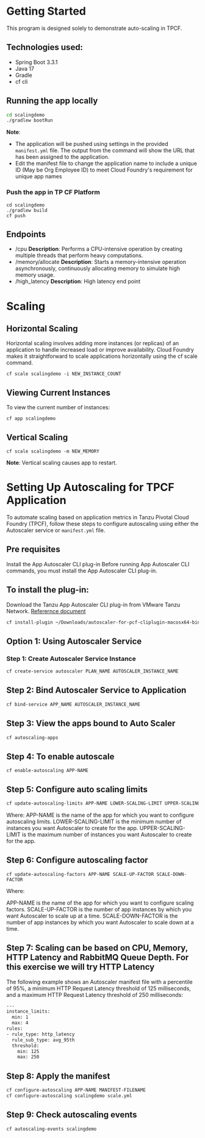# Getting Started

This program is designed solely to demonstrate auto-scaling in TPCF.

## Technologies used:
* Spring Boot 3.3.1
* Java 17
* Gradle
* cf cli

## Running the app locally
```bash
cd scalingdemo
./gradlew bootRun
```


**Note**:

- The application will be pushed using settings in the provided `manifest.yml` file. The output from the command will show the URL that has been assigned to the application.
- Edit the manifest file to change the application name to include a unique ID (May be Org Employee ID) to meet Cloud Foundry's requirement for unique app names

### Push the app in TP CF Platform
```
cd scalingdemo
./gradlew build
cf push
```

## Endpoints
- /cpu **Description**: Performs a CPU-intensive operation by creating multiple threads that perform heavy computations.
- /memory/allocate  **Description**: Starts a memory-intensive operation asynchronously, continuously allocating memory to simulate high memory usage.
- /high_latency **Description**: High latency end point


# Scaling
## Horizontal Scaling
Horizontal scaling involves adding more instances (or replicas) of an application to handle increased load or improve availability.
Cloud Foundry makes it straightforward to scale applications horizontally using the cf scale command.

```
cf scale scalingdemo -i NEW_INSTANCE_COUNT

```

## Viewing Current Instances
To view the current number of instances:

```
cf app scalingdemo
```

## Vertical Scaling

```
cf scale scalingdemo -m NEW_MEMORY

```
**Note**: Vertical scaling causes app to restart.


# Setting Up Autoscaling for TPCF Application

To automate scaling based on application metrics in Tanzu Pivotal Cloud Foundry (TPCF), follow these steps to configure autoscaling using either the Autoscaler service or `manifest.yml` file.

## Pre requisites
Install the App Autoscaler CLI plug-in
Before running App Autoscaler CLI commands, you must install the App Autoscaler CLI plug-in.

## To install the plug-in:

Download the Tanzu App Autoscaler CLI plug-in from VMware Tanzu Network. [Referernce document](https://docs.vmware.com/en/VMware-Tanzu-Application-Service/6.0/tas-for-vms/autoscaler-using-autoscaler-cli.html)

```bash
cf install-plugin ~/Downloads/autoscaler-for-pcf-cliplugin-macosx64-binary-2.0.91
```


## Option 1: Using Autoscaler Service

### Step 1: Create Autoscaler Service Instance

```bash
cf create-service autoscaler PLAN_NAME AUTOSCALER_INSTANCE_NAME
```

## Step 2: Bind Autoscaler Service to Application
```bash
cf bind-service APP_NAME AUTOSCALER_INSTANCE_NAME
```

## Step 3: View the apps bound to Auto Scaler
```bash
cf autoscaling-apps
```

## Step 4: To enable autoscale
```
cf enable-autoscaling APP-NAME
```
## Step 5: Configure auto scaling limits
```bash
cf update-autoscaling-limits APP-NAME LOWER-SCALING-LIMIT UPPER-SCALING-LIMIT
```
Where:
APP-NAME is the name of the app for which you want to configure autoscaling limits.
LOWER-SCALING-LIMIT is the minimum number of instances you want Autoscaler to create for the app.
UPPER-SCALING-LIMIT is the maximum number of instances you want Autoscaler to create for the app.

## Step 6: Configure autoscaling factor
```
cf update-autoscaling-factors APP-NAME SCALE-UP-FACTOR SCALE-DOWN-FACTOR
```
Where:

APP-NAME is the name of the app for which you want to configure scaling factors.
SCALE-UP-FACTOR is the number of app instances by which you want Autoscaler to scale up at a time.
SCALE-DOWN-FACTOR is the number of app instances by which you want Autoscaler to scale down at a time.

## Step 7: Scaling can be based on CPU, Memory, HTTP Latency and RabbitMQ Queue Depth. For this exercise we will try HTTP Latency
The following example shows an Autoscaler manifest file with a percentile of 95%, a minimum HTTP Request Latency threshold of 125 milliseconds, and a maximum HTTP Request Latency threshold of 250 milliseconds:

```bash
---
instance_limits:
  min: 1
  max: 4
rules:
- rule_type: http_latency
  rule_sub_type: avg_95th
  threshold:
    min: 125
    max: 250
```
## Step 8: Apply the manifest
```bash
cf configure-autoscaling APP-NAME MANIFEST-FILENAME
cf configure-autoscaling scalingdemo scale.yml
```

## Step 9: Check autoscaling events
```bash
cf autoscaling-events scalingdemo
```

